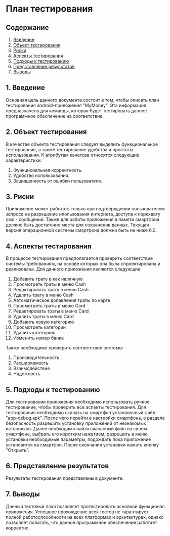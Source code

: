 # План тестирования  
## Содержание    

1. [Введение](#par1) 
2. [Объект тестирования](#par2)
3. [Риски](#par3)
4. [Аспекты тестирования](#par4)
5. [Подходы к тестированию](#par5)
6. [Представление результатов](#par6)
7. [Выводы](#par7)

## <a name="par1">1. Введение</a>
Основная цель данного документа состоит в том, чтобы описать план тестирования android-приложения "MyMoney". 
Эта информация предназначена для команды, которая будет тестировать данное программное обеспечение на соответствие.

## <a name="par2">2. Объект тестирования</a>
В качестве объекта тестирования следует выделить функциональное тестирование, а также тестирование удобства и простоты использования. 
К атрибутам качетсва относятся следующие характеристики:
1. Функциональная корректность.
2. Удобство использования.
3. Защищенность от ошибки пользователя.

## <a name="par3">3. Риски</a>
Приложение может работать только при подтверждении пользователем запроса на разрешение ипользования интернета, доступа к перехвату смс - сообщений. 
Также для работы приложения в памяти смартфона должно быть достаточно места для сохранения данных. Текущая версия
операционной системы смартфона должна быть не ниже 6.0.

## <a name="par4">4. Аспекты тестирования</a>
В процессе тестирования предполагается проверить соответствие системы требованиям, на основе которых она была спроектирована и 
реализована. Для данного приложения являются следующие:
1. Добавить трату в как наличную
2. Просмотреть траты в меню Cash
3. Редактировать трату в меню Cash
4. Удалить трату в меню Cash
5. Автоматическое добавления траты по карте
6. Просмотреть траты в меню Card
7. Редактировать траты в меню Card
8. Удалить траты в меню Card
9. Добавить новую категорию
10. Просмотреть категории
11. Удалить категорию
12. Изменить номер банка
      
Также необходимо проверить соответствие системы:  
1. Производительность
2. Расширяемость
3. Взаимодействие
4. Надежность

## <a name="par5">5. Подходы к тестированию</a>
Для тестирования приложения необходимо использовать ручное тестирование, чтобы проверить все аспекты тестирования. 
Для тестирования необходимо скачать на смартфон установочный файл "app-debug.apk". После чего перейти в настройки смартфона, в разделе безопасность разрешить установку приложений от незнакомых источников. Далее необходимо найти скачанный файл на своем смартфоне, 
выбрать его коротким нажатием, разрешить в меню установки необходимые параметры, подождать пока приложение установится на смартфон. После окончания установки нажать кнопку "Открыть". 

## <a name="par6">6. Представление результатов</a>
Результаты тестирования представлены в документе.
## <a name="par7">7. Выводы</a>
Данный тестовый план позволяет протестировать основной функционал приложения. Успешное прохождение всех тестов не гарантирует 
полной работоспособности на всех платформах и архитектурах, однако позволяет полагать, что данное программное обеспечение работает корректно.
